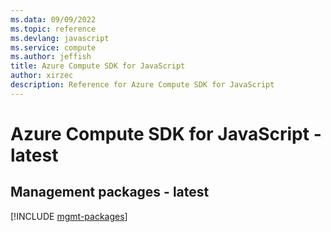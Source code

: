 ```yaml
---
ms.data: 09/09/2022
ms.topic: reference
ms.devlang: javascript
ms.service: compute
ms.author: jeffish
title: Azure Compute SDK for JavaScript
author: xirzec
description: Reference for Azure Compute SDK for JavaScript
---
```

# Azure Compute SDK for JavaScript - latest

## Management packages - latest
[!INCLUDE [mgmt-packages](compute-mgmt-index.md)]